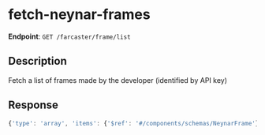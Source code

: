 # fetch-neynar-frames

**Endpoint**: `GET /farcaster/frame/list`

## Description
Fetch a list of frames made by the developer (identified by API key)

## Response
```typescript
{'type': 'array', 'items': {'$ref': '#/components/schemas/NeynarFrame'}}
```
